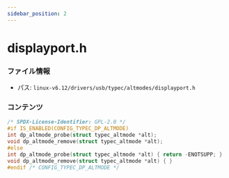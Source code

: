 ```yaml
---
sidebar_position: 2
---
```

# displayport.h

### ファイル情報

- パス: `linux-v6.12/drivers/usb/typec/altmodes/displayport.h`

### コンテンツ

```h
/* SPDX-License-Identifier: GPL-2.0 */
#if IS_ENABLED(CONFIG_TYPEC_DP_ALTMODE)
int dp_altmode_probe(struct typec_altmode *alt);
void dp_altmode_remove(struct typec_altmode *alt);
#else
int dp_altmode_probe(struct typec_altmode *alt) { return -ENOTSUPP; }
void dp_altmode_remove(struct typec_altmode *alt) { }
#endif /* CONFIG_TYPEC_DP_ALTMODE */

```
